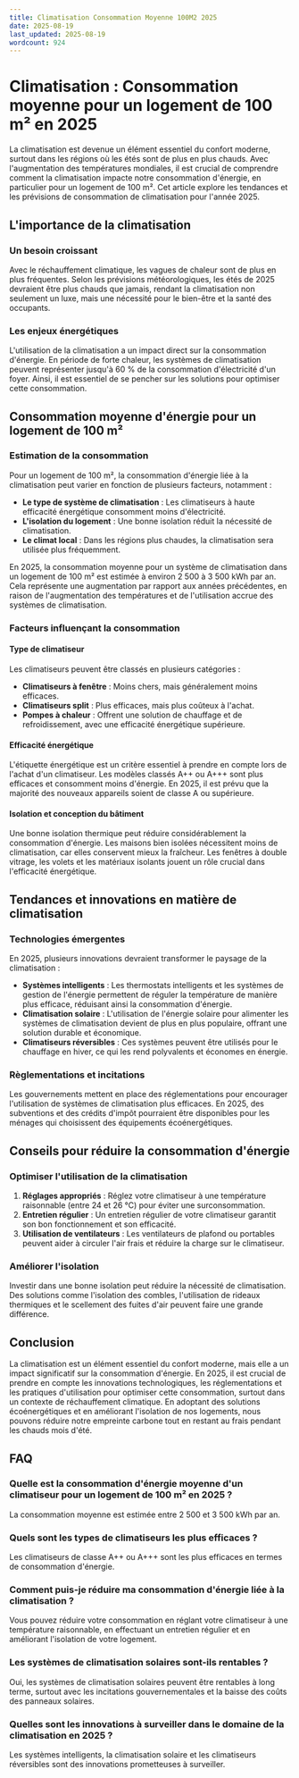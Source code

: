 ```yaml
---
title: Climatisation Consommation Moyenne 100M2 2025
date: 2025-08-19
last_updated: 2025-08-19
wordcount: 924
---
```


# Climatisation : Consommation moyenne pour un logement de 100 m² en 2025

La climatisation est devenue un élément essentiel du confort moderne, surtout dans les régions où les étés sont de plus en plus chauds. Avec l'augmentation des températures mondiales, il est crucial de comprendre comment la climatisation impacte notre consommation d'énergie, en particulier pour un logement de 100 m². Cet article explore les tendances et les prévisions de consommation de climatisation pour l'année 2025.

## L'importance de la climatisation

### Un besoin croissant

Avec le réchauffement climatique, les vagues de chaleur sont de plus en plus fréquentes. Selon les prévisions météorologiques, les étés de 2025 devraient être plus chauds que jamais, rendant la climatisation non seulement un luxe, mais une nécessité pour le bien-être et la santé des occupants.

### Les enjeux énergétiques

L'utilisation de la climatisation a un impact direct sur la consommation d'énergie. En période de forte chaleur, les systèmes de climatisation peuvent représenter jusqu'à 60 % de la consommation d'électricité d'un foyer. Ainsi, il est essentiel de se pencher sur les solutions pour optimiser cette consommation.

## Consommation moyenne d'énergie pour un logement de 100 m²

### Estimation de la consommation

Pour un logement de 100 m², la consommation d'énergie liée à la climatisation peut varier en fonction de plusieurs facteurs, notamment :

- **Le type de système de climatisation** : Les climatiseurs à haute efficacité énergétique consomment moins d'électricité.
- **L'isolation du logement** : Une bonne isolation réduit la nécessité de climatisation.
- **Le climat local** : Dans les régions plus chaudes, la climatisation sera utilisée plus fréquemment.

En 2025, la consommation moyenne pour un système de climatisation dans un logement de 100 m² est estimée à environ 2 500 à 3 500 kWh par an. Cela représente une augmentation par rapport aux années précédentes, en raison de l'augmentation des températures et de l'utilisation accrue des systèmes de climatisation.

### Facteurs influençant la consommation

#### Type de climatiseur

Les climatiseurs peuvent être classés en plusieurs catégories :

- **Climatiseurs à fenêtre** : Moins chers, mais généralement moins efficaces.
- **Climatiseurs split** : Plus efficaces, mais plus coûteux à l'achat.
- **Pompes à chaleur** : Offrent une solution de chauffage et de refroidissement, avec une efficacité énergétique supérieure.

#### Efficacité énergétique

L'étiquette énergétique est un critère essentiel à prendre en compte lors de l'achat d'un climatiseur. Les modèles classés A++ ou A+++ sont plus efficaces et consomment moins d'énergie. En 2025, il est prévu que la majorité des nouveaux appareils soient de classe A ou supérieure.

#### Isolation et conception du bâtiment

Une bonne isolation thermique peut réduire considérablement la consommation d'énergie. Les maisons bien isolées nécessitent moins de climatisation, car elles conservent mieux la fraîcheur. Les fenêtres à double vitrage, les volets et les matériaux isolants jouent un rôle crucial dans l'efficacité énergétique.

## Tendances et innovations en matière de climatisation

### Technologies émergentes

En 2025, plusieurs innovations devraient transformer le paysage de la climatisation :

- **Systèmes intelligents** : Les thermostats intelligents et les systèmes de gestion de l'énergie permettent de réguler la température de manière plus efficace, réduisant ainsi la consommation d'énergie.
- **Climatisation solaire** : L'utilisation de l'énergie solaire pour alimenter les systèmes de climatisation devient de plus en plus populaire, offrant une solution durable et économique.
- **Climatiseurs réversibles** : Ces systèmes peuvent être utilisés pour le chauffage en hiver, ce qui les rend polyvalents et économes en énergie.

### Règlementations et incitations

Les gouvernements mettent en place des réglementations pour encourager l'utilisation de systèmes de climatisation plus efficaces. En 2025, des subventions et des crédits d'impôt pourraient être disponibles pour les ménages qui choisissent des équipements écoénergétiques.

## Conseils pour réduire la consommation d'énergie

### Optimiser l'utilisation de la climatisation

1. **Réglages appropriés** : Réglez votre climatiseur à une température raisonnable (entre 24 et 26 °C) pour éviter une surconsommation.
2. **Entretien régulier** : Un entretien régulier de votre climatiseur garantit son bon fonctionnement et son efficacité.
3. **Utilisation de ventilateurs** : Les ventilateurs de plafond ou portables peuvent aider à circuler l'air frais et réduire la charge sur le climatiseur.

### Améliorer l'isolation

Investir dans une bonne isolation peut réduire la nécessité de climatisation. Des solutions comme l'isolation des combles, l'utilisation de rideaux thermiques et le scellement des fuites d'air peuvent faire une grande différence.

## Conclusion

La climatisation est un élément essentiel du confort moderne, mais elle a un impact significatif sur la consommation d'énergie. En 2025, il est crucial de prendre en compte les innovations technologiques, les réglementations et les pratiques d'utilisation pour optimiser cette consommation, surtout dans un contexte de réchauffement climatique. En adoptant des solutions écoénergétiques et en améliorant l'isolation de nos logements, nous pouvons réduire notre empreinte carbone tout en restant au frais pendant les chauds mois d'été.

## FAQ

### Quelle est la consommation d'énergie moyenne d'un climatiseur pour un logement de 100 m² en 2025 ?

La consommation moyenne est estimée entre 2 500 et 3 500 kWh par an.

### Quels sont les types de climatiseurs les plus efficaces ?

Les climatiseurs de classe A++ ou A+++ sont les plus efficaces en termes de consommation d'énergie.

### Comment puis-je réduire ma consommation d'énergie liée à la climatisation ?

Vous pouvez réduire votre consommation en réglant votre climatiseur à une température raisonnable, en effectuant un entretien régulier et en améliorant l'isolation de votre logement.

### Les systèmes de climatisation solaires sont-ils rentables ?

Oui, les systèmes de climatisation solaires peuvent être rentables à long terme, surtout avec les incitations gouvernementales et la baisse des coûts des panneaux solaires.

### Quelles sont les innovations à surveiller dans le domaine de la climatisation en 2025 ?

Les systèmes intelligents, la climatisation solaire et les climatiseurs réversibles sont des innovations prometteuses à surveiller.